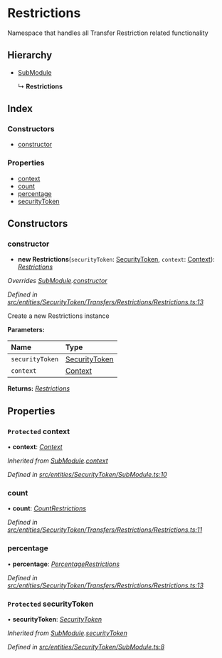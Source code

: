 # Restrictions

Namespace that handles all Transfer Restriction related functionality

## Hierarchy

* [SubModule](../classes/_entities_securitytoken_submodule_.submodule.md)

  ↳ **Restrictions**

## Index

### Constructors

* [constructor](../classes/_entities_securitytoken_transfers_restrictions_restrictions_.restrictions.md#constructor)

### Properties

* [context](../classes/_entities_securitytoken_transfers_restrictions_restrictions_.restrictions.md#protected-context)
* [count](../classes/_entities_securitytoken_transfers_restrictions_restrictions_.restrictions.md#count)
* [percentage](../classes/_entities_securitytoken_transfers_restrictions_restrictions_.restrictions.md#percentage)
* [securityToken](../classes/_entities_securitytoken_transfers_restrictions_restrictions_.restrictions.md#protected-securitytoken)

## Constructors

### constructor

+ **new Restrictions**\(`securityToken`: [SecurityToken](../classes/_entities_securitytoken_securitytoken_.securitytoken.md), `context`: [Context](../classes/_context_.context.md)\): [_Restrictions_](../classes/_entities_securitytoken_transfers_restrictions_restrictions_.restrictions.md)

_Overrides_ [_SubModule_](../classes/_entities_securitytoken_submodule_.submodule.md)_._[_constructor_](../classes/_entities_securitytoken_submodule_.submodule.md#constructor)

_Defined in_ [_src/entities/SecurityToken/Transfers/Restrictions/Restrictions.ts:13_](https://github.com/PolymathNetwork/polymath-sdk/blob/e8bbc1e/src/entities/SecurityToken/Transfers/Restrictions/Restrictions.ts#L13)

Create a new Restrictions instance

**Parameters:**

| Name | Type |
| :--- | :--- |
| `securityToken` | [SecurityToken](../classes/_entities_securitytoken_securitytoken_.securitytoken.md) |
| `context` | [Context](../classes/_context_.context.md) |

**Returns:** [_Restrictions_](../classes/_entities_securitytoken_transfers_restrictions_restrictions_.restrictions.md)

## Properties

### `Protected` context

• **context**: [_Context_](../classes/_context_.context.md)

_Inherited from_ [_SubModule_](../classes/_entities_securitytoken_submodule_.submodule.md)_._[_context_](../classes/_entities_securitytoken_submodule_.submodule.md#protected-context)

_Defined in_ [_src/entities/SecurityToken/SubModule.ts:10_](https://github.com/PolymathNetwork/polymath-sdk/blob/e8bbc1e/src/entities/SecurityToken/SubModule.ts#L10)

### count

• **count**: [_CountRestrictions_](../classes/_entities_securitytoken_transfers_restrictions_countrestrictions_.countrestrictions.md)

_Defined in_ [_src/entities/SecurityToken/Transfers/Restrictions/Restrictions.ts:11_](https://github.com/PolymathNetwork/polymath-sdk/blob/e8bbc1e/src/entities/SecurityToken/Transfers/Restrictions/Restrictions.ts#L11)

### percentage

• **percentage**: [_PercentageRestrictions_](../classes/_entities_securitytoken_transfers_restrictions_percentagerestrictions_.percentagerestrictions.md)

_Defined in_ [_src/entities/SecurityToken/Transfers/Restrictions/Restrictions.ts:13_](https://github.com/PolymathNetwork/polymath-sdk/blob/e8bbc1e/src/entities/SecurityToken/Transfers/Restrictions/Restrictions.ts#L13)

### `Protected` securityToken

• **securityToken**: [_SecurityToken_](../classes/_entities_securitytoken_securitytoken_.securitytoken.md)

_Inherited from_ [_SubModule_](../classes/_entities_securitytoken_submodule_.submodule.md)_._[_securityToken_](../classes/_entities_securitytoken_submodule_.submodule.md#protected-securitytoken)

_Defined in_ [_src/entities/SecurityToken/SubModule.ts:8_](https://github.com/PolymathNetwork/polymath-sdk/blob/e8bbc1e/src/entities/SecurityToken/SubModule.ts#L8)

